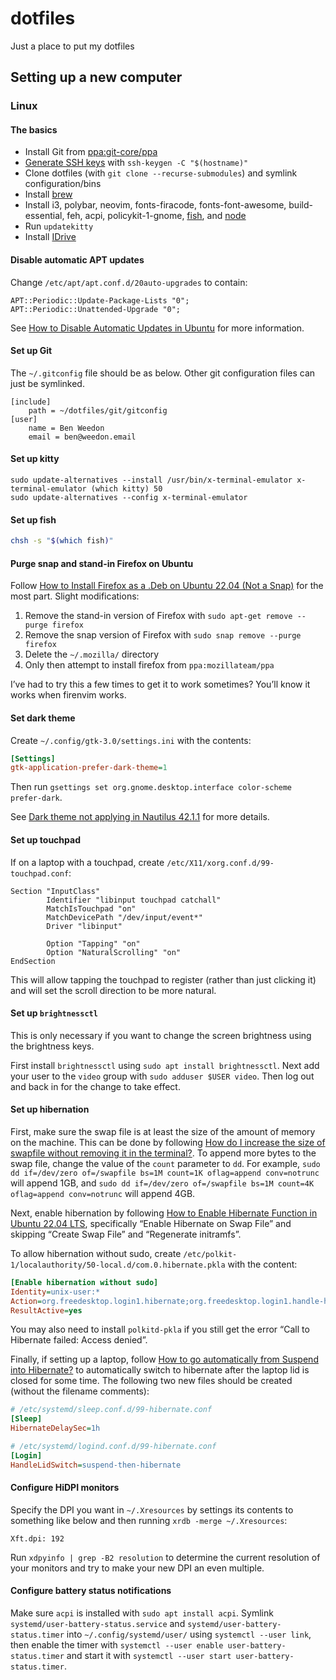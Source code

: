 # dotfiles
Just a place to put my dotfiles

## Setting up a new computer

### Linux

#### The basics

- Install Git from [ppa:git-core/ppa]
- [Generate SSH keys] with `ssh-keygen -C "$(hostname)"`
- Clone dotfiles (with `git clone --recurse-submodules`) and symlink
  configuration/bins
- Install [brew]
- Install i3, polybar, neovim, fonts-firacode, fonts-font-awesome,
  build-essential, feh, acpi, policykit-1-gnome, [fish], and [node]
- Run `updatekitty`
- Install [IDrive]

#### Disable automatic APT updates

Change `/etc/apt/apt.conf.d/20auto-upgrades` to contain:

```
APT::Periodic::Update-Package-Lists "0";
APT::Periodic::Unattended-Upgrade "0";
```

See [How to Disable Automatic Updates in Ubuntu] for more information.

#### Set up Git

The `~/.gitconfig` file should be as below. Other git configuration files can
just be symlinked.

```gitconfig
[include]
    path = ~/dotfiles/git/gitconfig
[user]
    name = Ben Weedon
    email = ben@weedon.email
```

#### Set up kitty

```fish
sudo update-alternatives --install /usr/bin/x-terminal-emulator x-terminal-emulator (which kitty) 50
sudo update-alternatives --config x-terminal-emulator
```

#### Set up fish

```bash
chsh -s "$(which fish)"
```

#### Purge snap and stand-in Firefox on Ubuntu

Follow [How to Install Firefox as a .Deb on Ubuntu 22.04 (Not a Snap)] for the
most part. Slight modifications:

1. Remove the stand-in version of Firefox with `sudo apt-get remove --purge firefox`
2. Remove the snap version of Firefox with `sudo snap remove --purge firefox`
3. Delete the `~/.mozilla/` directory
4. Only then attempt to install firefox from `ppa:mozillateam/ppa`

I’ve had to try this a few times to get it to work sometimes? You’ll know it
works when firenvim works.

#### Set dark theme

Create `~/.config/gtk-3.0/settings.ini` with the contents:

```ini
[Settings]
gtk-application-prefer-dark-theme=1
```

Then run `gsettings set org.gnome.desktop.interface color-scheme prefer-dark`.

See [Dark theme not applying in Nautilus 42.1.1] for more details.

#### Set up touchpad

If on a laptop with a touchpad, create `/etc/X11/xorg.conf.d/99-touchpad.conf`:

```
Section "InputClass"
        Identifier "libinput touchpad catchall"
        MatchIsTouchpad "on"
        MatchDevicePath "/dev/input/event*"
        Driver "libinput"

        Option "Tapping" "on"
        Option "NaturalScrolling" "on"
EndSection
```

This will allow tapping the touchpad to register (rather than just clicking it)
and will set the scroll direction to be more natural.

#### Set up `brightnessctl`

This is only necessary if you want to change the screen brightness using the
brightness keys.

First install `brightnessctl` using `sudo apt install brightnessctl`. Next add
your user to the `video` group with `sudo adduser $USER video`. Then log out and
back in for the change to take effect.

#### Set up hibernation

First, make sure the swap file is at least the size of the amount of memory on
the machine. This can be done by following [How do I increase the size of
swapfile without removing it in the terminal?]. To append more bytes to the swap
file, change the value of the `count` parameter to `dd`. For example, `sudo dd
if=/dev/zero of=/swapfile bs=1M count=1K oflag=append conv=notrunc` will append
1GB, and `sudo dd if=/dev/zero of=/swapfile bs=1M count=4K oflag=append
conv=notrunc` will append 4GB.

Next, enable hibernation by following [How to Enable Hibernate Function in
Ubuntu 22.04 LTS], specifically “Enable Hibernate on Swap File” and skipping
“Create Swap File” and “Regenerate initramfs”.

To allow hibernation without sudo, create
`/etc/polkit-1/localauthority/50-local.d/com.0.hibernate.pkla` with the content:

```ini
[Enable hibernation without sudo]
Identity=unix-user:*
Action=org.freedesktop.login1.hibernate;org.freedesktop.login1.handle-hibernate-key;org.freedesktop.login1;org.freedesktop.login1.hibernate-multiple-sessions;org.freedesktop.login1.hibernate-ignore-inhibit
ResultActive=yes
```

You may also need to install `polkitd-pkla` if you still get the error “Call to
Hibernate failed: Access denied”.

Finally, if setting up a laptop, follow [How to go automatically from Suspend
into Hibernate?] to automatically switch to hibernate after the laptop lid is
closed for some time. The following two new files should be created (without the
filename comments):

```ini
# /etc/systemd/sleep.conf.d/99-hibernate.conf
[Sleep]
HibernateDelaySec=1h
```

```ini
# /etc/systemd/logind.conf.d/99-hibernate.conf
[Login]
HandleLidSwitch=suspend-then-hibernate
```

#### Configure HiDPI monitors

Specify the DPI you want in `~/.Xresources` by settings its contents to
something like below and then running `xrdb -merge ~/.Xresources`:

```
Xft.dpi: 192
```

Run `xdpyinfo | grep -B2 resolution` to determine the current resolution of your
monitors and try to make your new DPI an even multiple.

#### Configure battery status notifications

Make sure `acpi` is installed with `sudo apt install acpi`. Symlink
`systemd/user-battery-status.service` and `systemd/user-battery-status.timer`
into `~/.config/systemd/user/` using `systemctl --user link`, then enable the
timer with `systemctl --user enable user-battery-status.timer` and start it with
`systemctl --user start user-battery-status.timer`.

<!-- LINKS -->
[node]: https://github.com/nodesource/distributions#installation-instructions
[ppa:git-core/ppa]: https://git-scm.com/download/linux
[IDrive]: https://www.idrivedownloads.com/downloads/linux/download-for-linux/LinuxScripts/IDriveForLinux.zip
[How to Install Firefox as a .Deb on Ubuntu 22.04 (Not a Snap)]: https://www.omgubuntu.co.uk/2022/04/how-to-install-firefox-deb-apt-ubuntu-22-04
[fish]: https://launchpad.net/~fish-shell/+archive/ubuntu/release-3
[Dark theme not applying in Nautilus 42.1.1]: https://www.reddit.com/r/gnome/comments/ukx8k9/dark_theme_not_applying_in_nautilus_4211/
[Error opening terminal: xterm-kitty]: https://www.reddit.com/r/commandline/comments/prenxh/error_opening_terminal_xtermkitty/
[brew]: https://docs.brew.sh/Homebrew-on-Linux
[How do I increase the size of swapfile without removing it in the terminal?]: https://askubuntu.com/questions/927854/how-do-i-increase-the-size-of-swapfile-without-removing-it-in-the-terminal
[How to Enable Hibernate Function in Ubuntu 22.04 LTS]: https://ubuntuhandbook.org/index.php/2021/08/enable-hibernate-ubuntu-21-10/
[How to go automatically from Suspend into Hibernate?]: https://askubuntu.com/questions/12383/how-to-go-automatically-from-suspend-into-hibernate
[How to Disable Automatic Updates in Ubuntu]: https://linuxnightly.com/how-to-disable-automatic-updates-in-ubuntu/
[Generate SSH keys]: https://docs.github.com/en/authentication/connecting-to-github-with-ssh/generating-a-new-ssh-key-and-adding-it-to-the-ssh-agent
